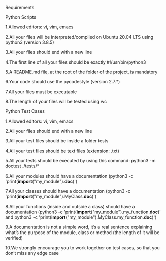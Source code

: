 Requirements


Python Scripts

1.Allowed editors: vi, vim, emacs

2.All your files will be interpreted/compiled on Ubuntu 20.04 LTS using python3 (version 3.8.5)

3.All your files should end with a new line

4.The first line of all your files should be exactly #!/usr/bin/python3

5.A README.md file, at the root of the folder of the project, is mandatory

6.Your code should use the pycodestyle (version 2.7.*)

7.All your files must be executable

8.The length of your files will be tested using wc



Python Test Cases


1.Allowed editors: vi, vim, emacs

2.All your files should end with a new line

3.All your test files should be inside a folder tests

4.All your test files should be text files (extension: .txt)

5.All your tests should be executed by using this command: python3 -m doctest ./tests/*

6.All your modules should have a documentation (python3 -c 'print(__import__("my_module").__doc__)')

7.All your classes should have a documentation (python3 -c 'print(__import__("my_module").MyClass.__doc__)')

8.All your functions (inside and outside a class) should have a documentation (python3 -c 'print(__import__("my_module").my_function.__doc__)' and python3 -c 'print(__import__("my_module").MyClass.my_function.__doc__)')

9.A documentation is not a simple word, it’s a real sentence explaining what’s the purpose of the module, class or method (the length of it will be verified)

10.We strongly encourage you to work together on test cases, so that you don’t miss any edge case
